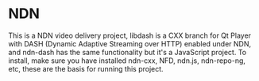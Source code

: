 # NDN
This is a NDN video delivery project, libdash is a CXX branch for Qt Player with DASH (Dynamic Adaptive Streaming over HTTP) enabled under NDN, and ndn-dash has the same functionality but it's a JavaScript project.
To install, make sure you have installed ndn-cxx, NFD, ndn.js, ndn-repo-ng, etc, these are the basis for running this project.
